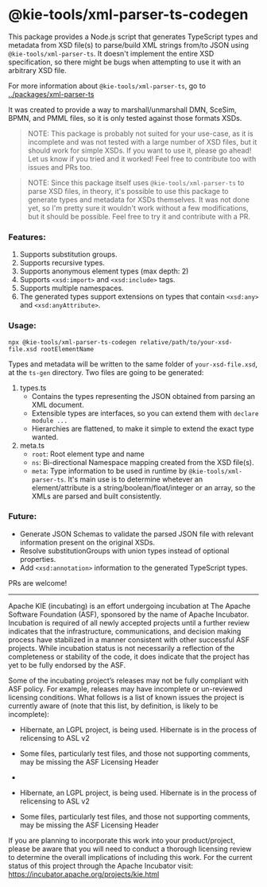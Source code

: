 <!--
   Licensed to the Apache Software Foundation (ASF) under one
   or more contributor license agreements.  See the NOTICE file
   distributed with this work for additional information
   regarding copyright ownership.  The ASF licenses this file
   to you under the Apache License, Version 2.0 (the
   "License"); you may not use this file except in compliance
   with the License.  You may obtain a copy of the License at
     http://www.apache.org/licenses/LICENSE-2.0
   Unless required by applicable law or agreed to in writing,
   software distributed under the License is distributed on an
   "AS IS" BASIS, WITHOUT WARRANTIES OR CONDITIONS OF ANY
   KIND, either express or implied.  See the License for the
   specific language governing permissions and limitations
   under the License.
-->

# @kie-tools/xml-parser-ts-codegen

This package provides a Node.js script that generates TypeScript types and metadata from XSD file(s) to parse/build XML strings from/to JSON using `@kie-tools/xml-parser-ts`. It doesn't implement the entire XSD specification, so there might be bugs when attempting to use it with an arbitrary XSD file.

For more information about `@kie-tools/xml-parser-ts`, go to [../packages/xml-parser-ts](../xml-parser-ts/README.md)

It was created to provide a way to marshall/unmarshall DMN, SceSim, BPMN, and PMML files, so it is only tested against those formats XSDs.

> NOTE: This package is probably not suited for your use-case, as it is incomplete and was not tested with a large number of XSD files, but it should work for simple XSDs. If you want to use it, please go ahead! Let us know if you tried and it worked! Feel free to contribute too with issues and PRs too.

> NOTE: Since this package itself uses `@kie-tools/xml-parser-ts` to parse XSD files, in theory, it's possible to use this package to generate types and metadata for XSDs themselves. It was not done yet, so I'm pretty sure it wouldn't work without a few modifications, but it should be possible. Feel free to try it and contribute with a PR.

### Features:

1. Supports substitution groups.
1. Supports recursive types.
1. Supports anonymous element types (max depth: 2)
1. Supports `<xsd:import>` and `<xsd:include>` tags.
1. Supports multiple namespaces.
1. The generated types support extensions on types that contain `<xsd:any>` and `<xsd:anyAttribute>`.

### Usage:

`npx @kie-tools/xml-parser-ts-codegen relative/path/to/your-xsd-file.xsd rootElementName`

Types and metadata will be written to the same folder of `your-xsd-file.xsd`, at the `ts-gen` directory. Two files are going to be generated:

1. types.ts
   - Contains the types representing the JSON obtained from parsing an XML document.
   - Extensible types are interfaces, so you can extend them with `declare module ...`
   - Hierarchies are flattened, to make it simple to extend the exact type wanted.
2. meta.ts
   - `root`: Root element type and name
   - `ns`: Bi-directional Namespace mapping created from the XSD file(s).
   - `meta`: Type information to be used in runtime by `@kie-tools/xml-parser-ts`. It's main use is to determine whetever an element/attribute is a string/boolean/float/integer or an array, so the XMLs are parsed and built consistently.

### Future:

- Generate JSON Schemas to validate the parsed JSON file with relevant information present on the original XSDs.
- Resolve substitutionGroups with union types instead of optional properties.
- Add `<xsd:annotation>` information to the generated TypeScript types.

PRs are welcome!

---

Apache KIE (incubating) is an effort undergoing incubation at The Apache Software
Foundation (ASF), sponsored by the name of Apache Incubator. Incubation is
required of all newly accepted projects until a further review indicates that
the infrastructure, communications, and decision making process have stabilized
in a manner consistent with other successful ASF projects. While incubation
status is not necessarily a reflection of the completeness or stability of the
code, it does indicate that the project has yet to be fully endorsed by the ASF.

Some of the incubating project’s releases may not be fully compliant with ASF
policy. For example, releases may have incomplete or un-reviewed licensing
conditions. What follows is a list of known issues the project is currently
aware of (note that this list, by definition, is likely to be incomplete):

- Hibernate, an LGPL project, is being used. Hibernate is in the process of relicensing to ASL v2
- Some files, particularly test files, and those not supporting comments, may be missing the ASF Licensing Header
-

- Hibernate, an LGPL project, is being used. Hibernate is in the process of
  relicensing to ASL v2
- Some files, particularly test files, and those not supporting comments, may
  be missing the ASF Licensing Header

If you are planning to incorporate this work into your product/project, please
be aware that you will need to conduct a thorough licensing review to determine
the overall implications of including this work. For the current status of this
project through the Apache Incubator visit:
https://incubator.apache.org/projects/kie.html
